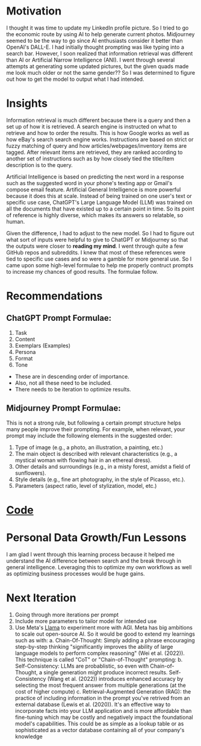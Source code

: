 # Motivation
I thought it was time to update my LinkedIn profile picture. So I tried to go the economic route by
using AI to help generate current photos. Midjourney seemed to be the way to go since 
AI enthusiasts consider it better than OpenAI's DALL-E. I had initially thought prompting was like
typing into a search bar. However, I soon realized that information retrieval was different than AI or 
Artificial Narrow Intelligence (ANI). I went through several attempts at generating some updated pictures, 
but the given quads made me look much older or not the same gender?? So I was determined to figure out
how to get the model to output what I had intended.

# Insights
Information retrieval is much different because there is a query and then a set up of how it is 
retrieved. A search engine is instructed on what to retrieve and how to order the results. This is how
Google works as well as how eBay's search search engine works. Instructions are based on strict or fuzzy 
matching of query and how articles/webpages/inventory items are tagged. After relevant items are retrieved,
they are ranked according to another set of instructions such as by how closely tied the title/item
description is to the query.

Artificial Intelligence is based on predicting the next word in a response such as the suggested word in 
your phone's texting app or Gmail's compose email feature. Artificial General Intelligence is more powerful
because it does this at scale. Instead of being trained on one user's text or specific use case, ChatGPT's 
Large Language Model (LLM) was trained on all the documents that have existed up to a certain point in time.
So its point of reference is highly diverse, which makes its answers so relatable, so human.

Given the difference, I had to adjust to the new model. So I had to figure out what sort of inputs were
helpful to give to ChatGPT or Midjourney so that the outputs were closer to __reading my mind__.
I went through quite a few GitHub repos and subreddits. I knew that most of these references were tied to 
specific use cases and so were a gamble for more general use. So I came upon some high-level formulae
to help me properly contruct prompts to increase my chances of good results. The formulae follow.

# Recommendations

## ChatGPT Prompt Formulae:

1. Task
2. Content
3. Exemplars (Examples)
4. Persona
5. Format
6. Tone

* These are in descending order of importance.
* Also, not all these need to be included.
* There needs to be iteration to optimize results.

## Midjourney Prompt Formulae:

This is not a strong rule, but following a certain prompt structure helps many people improve their prompting. For example, when relevant, your prompt may include the following elements in the suggested order:

1. Type of image (e.g., a photo, an illustration, a painting, etc.)
2. The main object is described with relevant characteristics (e.g., a mystical woman with flowing hair in an ethereal dress).
3. Other details and surroundings (e.g., in a misty forest, amidst a field of sunflowers).
4. Style details (e.g., fine art photography, in the style of Picasso, etc.).
5. Parameters (aspect ratio, level of stylization, model, etc.)

# [Code](https://nbviewer.org/github/mindyng/2024-Business-Projects/blob/main/prompt-engineering.ipynb)

# Personal Data Growth/Fun Lessons
I am glad I went through this learning process because it helped me understand the AI difference between search
and the break through in general intelligence. Leveraging this to optimize my own workflows as well as 
optimizing business processes would be huge gains.

# Next Iteration
1. Going through more iterations per prompt
2. Include more parameters to tailor model for intended use
3. Use Meta's [Llama](https://github.com/facebookresearch/llama-recipes/blob/main/examples/Prompt_Engineering_with_Llama_2.ipynb?utm_source=twitter&utm_medium=organic_social&utm_campaign=llama&utm_content=video) to
   experiment more with AGI. Meta has big ambitions to scale out open-source AI. So it would be good to extend my learnings such as with:
   a. Chain-Of-Thought: Simply adding a phrase encouraging step-by-step thinking "significantly improves the ability of large language models to perform complex reasoning" (Wei et al. (2022)). This technique is called "CoT" or "Chain-of-Thought" prompting:
   b. Self-Consistency: LLMs are probablistic, so even with Chain-of-Thought, a single generation might produce incorrect results. Self-Consistency (Wang et al. (2022)) introduces enhanced accuracy by selecting the most frequent answer from multiple generations (at the cost of higher compute)
   c. Retrieval-Augmented Generation (RAG): the practice of including information in the prompt you've retrived from an external database (Lewis et al. (2020)). It's an effective way to incorporate facts into your LLM application and is more affordable than fine-tuning which may be costly and negatively impact the foundational model's capabilities. This could be as simple as a lookup table or as sophisticated as a vector database containing all of your company's knowledge
